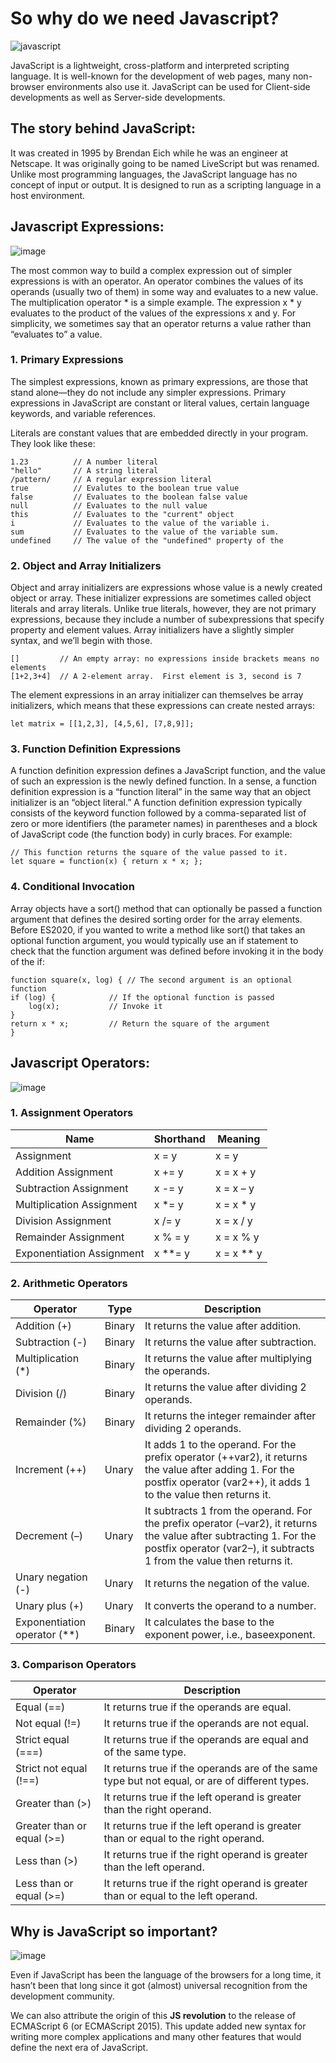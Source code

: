 # So why do we need Javascript?
![javascript](https://insights.dice.com/wp-content/uploads/2020/07/shutterstock_1062509657.jpg)

JavaScript is a lightweight, cross-platform and interpreted scripting language. It is well-known for the development of web pages, many non-browser environments also use it. JavaScript can be used for Client-side developments as well as Server-side developments. 

## The story behind JavaScript:
 It was created in 1995 by Brendan Eich while he was an engineer at Netscape. It was originally going to be named LiveScript but was renamed. Unlike most programming languages, the JavaScript language has no concept of input or output. It is designed to run as a scripting language in a host environment.

## Javascript Expressions:

![image](https://imgs.developpaper.com/imgs/202002241908391.png)

The most common way to build a complex expression out of simpler expressions is with an operator. An operator combines the values of its operands (usually two of them) in some way and evaluates to a new value. The multiplication operator * is a simple example. The expression x * y evaluates to the product of the values of the expressions x and y. For simplicity, we sometimes say that an operator returns a value rather than “evaluates to” a value.

### 1. Primary Expressions

The simplest expressions, known as primary expressions, are those that stand alone—they do not include any simpler expressions. Primary expressions in JavaScript are constant or literal values, certain language keywords, and variable references.

Literals are constant values that are embedded directly in your program. They look like these:

    1.23          // A number literal
    "hello"       // A string literal
    /pattern/     // A regular expression literal
    true          // Evalutes to the boolean true value
    false         // Evaluates to the boolean false value
    null          // Evaluates to the null value
    this          // Evaluates to the "current" object
    i             // Evaluates to the value of the variable i.
    sum           // Evaluates to the value of the variable sum.
    undefined     // The value of the "undefined" property of the 

### 2. Object and Array Initializers

Object and array initializers are expressions whose value is a newly created object or array. These initializer expressions are sometimes called object literals and array literals. Unlike true literals, however, they are not primary expressions, because they include a number of subexpressions that specify property and element values. Array initializers have a slightly simpler syntax, and we’ll begin with those.

    []         // An empty array: no expressions inside brackets means no elements
    [1+2,3+4]  // A 2-element array.  First element is 3, second is 7

The element expressions in an array initializer can themselves be array initializers, which means that these expressions can create nested arrays:

    let matrix = [[1,2,3], [4,5,6], [7,8,9]];

### 3.  Function Definition Expressions

A function definition expression defines a JavaScript function, and the value of such an expression is the newly defined function. In a sense, a function definition expression is a “function literal” in the same way that an object initializer is an “object literal.” A function definition expression typically consists of the keyword function followed by a comma-separated list of zero or more identifiers (the parameter names) in parentheses and a block of JavaScript code (the function body) in curly braces. For example:

    // This function returns the square of the value passed to it.
    let square = function(x) { return x * x; };



### 4. Conditional Invocation

Array objects have a sort() method that can optionally be passed a function argument that defines the desired sorting order for the array elements. Before ES2020, if you wanted to write a method like sort() that takes an optional function argument, you would typically use an if statement to check that the function argument was defined before invoking it in the body of the if:

    function square(x, log) { // The second argument is an optional function
    if (log) {            // If the optional function is passed
        log(x);           // Invoke it
    }
    return x * x;         // Return the square of the argument
    }

## Javascript Operators:
![image](https://data-flair.training/blogs/wp-content/uploads/sites/2/2019/03/JavaScript-Operators-1200x720.jpg)

### 1. Assignment Operators

Name|	Shorthand|	Meaning
-----|------|------
Assignment|	x = y|	x = y
Addition Assignment	|x += y|	x = x + y
Subtraction Assignment	|x -= y	|x = x – y
Multiplication Assignment|	x *= y	|x = x * y
Division Assignment|	x /= y	|x = x / y
Remainder Assignment|	x % = y	|x = x % y
Exponentiation Assignment|	x **= y	|x = x ** y

### 2. Arithmetic Operators

Operator|	Type|	Description
----|----|-----
Addition (+)|	Binary|	It returns the value after addition.
Subtraction (-)	|Binary|	It returns the value after subtraction.
Multiplication (*)|	Binary|	It returns the value after multiplying the operands.
Division (/)|	Binary|	It returns the value after dividing 2 operands.
Remainder (%)|	Binary|	It returns the integer remainder after dividing 2 operands.
Increment (++)|	Unary|	It adds 1 to the operand. For the prefix operator (++var2), it returns the value after adding 1. For the postfix operator (var2++), it adds 1 to the value then returns it.
Decrement (–)|	Unary|	It subtracts 1 from the operand. For the prefix operator (–var2), it returns the value after subtracting 1. For the postfix operator (var2–), it subtracts 1 from the value then returns it.
Unary negation (-) |	Unary	|It returns the negation of the value.
Unary plus (+)	|Unary|	It converts the operand to a number.
Exponentiation operator (**)	|Binary|	It calculates the base to the exponent power, i.e., baseexponent.

### 3. Comparison Operators

Operator|	Description
--|--
Equal (==) | It returns true if the operands are equal.
Not equal (!=)|	It returns true if the operands are not equal.
Strict equal (===)	| It returns true if the operands are equal and of the same type.
Strict not equal (!==)	| It returns true if the operands are of the same type but not equal, or are of different types.
Greater than (>)	| It returns true if the left operand is greater than the right operand.
Greater than or equal (>=)	| It returns true if the left operand is greater than or equal to the right operand.
Less than (>)	| It returns true if the right operand is greater than the left operand.
Less than or equal (>=)	| It returns true if the right operand is greater than or equal to the left operand.

##  Why is JavaScript so important?
![image](https://snipcart.com/media/204257/javascript-popularity-1.png)

Even if JavaScript has been the language of the browsers for a long time, it hasn’t been that long since it got (almost) universal recognition from the development community. 

We can also attribute the origin of this **JS revolution** to the release of ECMAScript 6 (or ECMAScript 2015). This update added new syntax for writing more complex applications and many other features that would define the next era of JavaScript.